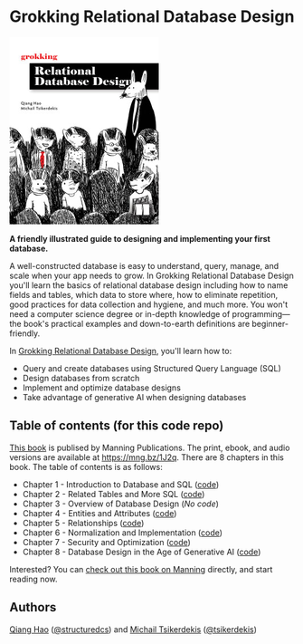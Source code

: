 # Grokking Relational Database Design

[<img src="images/Hao-Hi.png">](https://mng.bz/1J2q)

**A friendly illustrated guide to designing and implementing your first database.**

A well-constructed database is easy to understand, query, manage, and scale when your app needs to grow. In Grokking Relational Database Design you'll learn the basics of relational database design including how to name fields and tables, which data to store where, how to eliminate repetition, good practices for data collection and hygiene, and much more. You won't need a computer science degree or in-depth knowledge of programming—the book's practical examples and down-to-earth definitions are beginner-friendly.

In [Grokking Relational Database Design](https://mng.bz/1J2q), you'll learn how to:

- Query and create databases using Structured Query Language (SQL)
- Design databases from scratch
- Implement and optimize database designs
- Take advantage of generative AI when designing databases


## Table of contents (for this code repo)

[This book](https://mng.bz/1J2q) is publised by Manning Publications. The print, ebook, and audio versions are available at https://mng.bz/1J2q. There are 8 chapters in this book. The table of contents is as follows:

- Chapter 1 - Introduction to Database and SQL ([code](./chapter_01/))
- Chapter 2 - Related Tables and More SQL ([code](./chapter_02/))
- Chapter 3 - Overview of Database Design (*No code*)
- Chapter 4 - Entities and Attributes ([code](./chapter_04/))
- Chapter 5 - Relationships ([code](./chapter_05/))
- Chapter 6 - Normalization and Implementation ([code](./chapter_06/))
- Chapter 7 - Security and Optimization  ([code](./chapter_07/))
- Chapter 8 - Database Design in the Age of Generative AI ([code](./chapter_08/))

Interested? You can [check out this book on Manning](https://mng.bz/1J2q) directly, and start reading now.

## Authors

[Qiang Hao](https://www.youtube.com/@structuredcs) ([@structuredcs](https://www.youtube.com/@structuredcs)) and [Michail Tsikerdekis](https://michael.tsikerdekis.com) ([@tsikerdekis](https://github.com/tsikerdekis))
